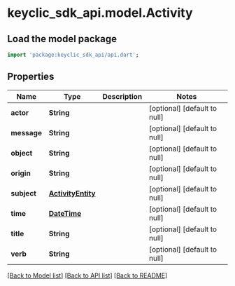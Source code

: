 # keyclic_sdk_api.model.Activity

## Load the model package
```dart
import 'package:keyclic_sdk_api/api.dart';
```

## Properties
Name | Type | Description | Notes
------------ | ------------- | ------------- | -------------
**actor** | **String** |  | [optional] [default to null]
**message** | **String** |  | [optional] [default to null]
**object** | **String** |  | [optional] [default to null]
**origin** | **String** |  | [optional] [default to null]
**subject** | [**ActivityEntity**](ActivityEntity.md) |  | [optional] [default to null]
**time** | [**DateTime**](DateTime.md) |  | [optional] [default to null]
**title** | **String** |  | [optional] [default to null]
**verb** | **String** |  | [optional] [default to null]

[[Back to Model list]](../README.md#documentation-for-models) [[Back to API list]](../README.md#documentation-for-api-endpoints) [[Back to README]](../README.md)


